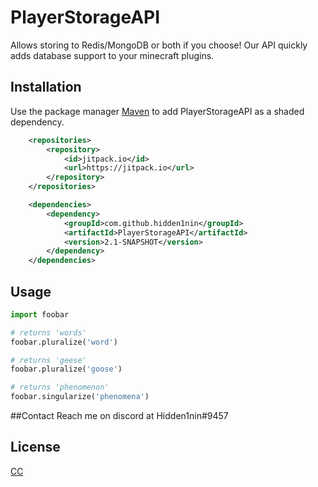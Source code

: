 # PlayerStorageAPI
Allows storing to Redis/MongoDB or both if you choose! 
Our API quickly adds database support to your minecraft plugins.

## Installation

Use the package manager [Maven](https://maven.apache.org/) to add PlayerStorageAPI as a shaded dependency.

```xml
    <repositories>
        <repository>
            <id>jitpack.io</id>
            <url>https://jitpack.io</url>
        </repository>
    </repositories>

    <dependencies>
        <dependency>
            <groupId>com.github.hidden1nin</groupId>
            <artifactId>PlayerStorageAPI</artifactId>
            <version>2.1-SNAPSHOT</version>
        </dependency>
    </dependencies>
```

## Usage

```python
import foobar

# returns 'words'
foobar.pluralize('word')

# returns 'geese'
foobar.pluralize('goose')

# returns 'phenomenon'
foobar.singularize('phenomena')
```

##Contact
Reach me on discord at Hidden1nin#9457

## License
[CC](https://creativecommons.org/)
